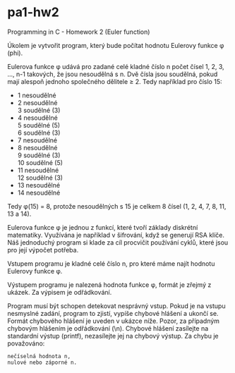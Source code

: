 pa1-hw2
=======

Programming in C - Homework 2 (Euler function)

Úkolem je vytvořit program, který bude počítat hodnotu Eulerovy funkce φ (phi).

Eulerova funkce φ udává pro zadané celé kladné číslo n počet čísel 1, 2, 3, ..., n-1 takových, že jsou nesoudělná s n. Dvě čísla jsou soudělná, pokud mají alespoň jednoho společného dělitele ≥ 2. Tedy například pro číslo 15:

*  1   nesoudělné        
*  2   nesoudělné          
   3   soudělné (3)        
*  4   nesoudělné        
   5   soudělné (5)        
   6   soudělné (3)      
*  7   nesoudělné        
*  8   nesoudělné<br />
   9   soudělné (3)<br />
  10   soudělné (5) 
* 11   nesoudělné<br />
  12   soudělné (3)
* 13   nesoudělné
* 14   nesoudělné

Tedy φ(15) = 8, protože nesoudělných s 15 je celkem 8 čísel (1, 2, 4, 7, 8, 11, 13 a 14).

Eulerova funkce φ je jednou z funkcí, které tvoří základy diskrétní matematiky. Využívána je například v šifrování, když se generují RSA klíče. Náš jednoduchý program si klade za cíl procvičit používání cyklů, které jsou pro její výpočet potřeba.

Vstupem programu je kladné celé číslo n, pro které máme najít hodnotu Eulerovy funkce φ.

Výstupem programu je nalezená hodnota funkce φ, formát je zřejmý z ukázek. Za výpisem je odřádkování.

Program musí být schopen detekovat nesprávný vstup. Pokud je na vstupu nesmyslné zadání, program to zjistí, vypíše chybové hlášení a ukončí se. Formát chybového hlášení je uveden v ukázce níže. Pozor, za případným chybovým hlášením je odřádkování (\n). Chybové hlášení zasílejte na standardní výstup (printf), nezasílejte jej na chybový výstup. Za chybu je považováno:

    nečíselná hodnota n,
    nulové nebo záporné n.
